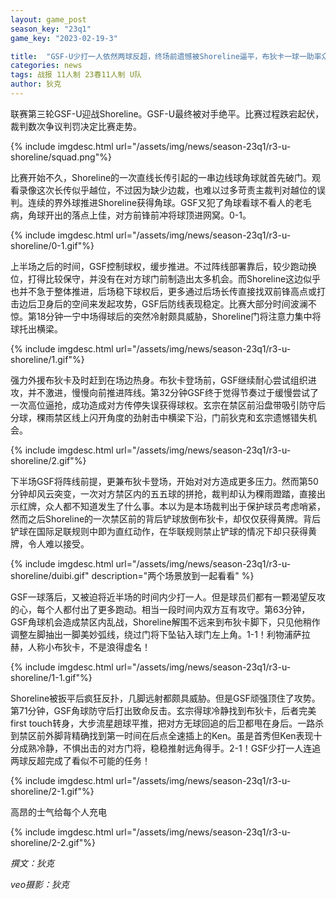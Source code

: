 ```yaml
---
layout: game_post
season_key: "23q1"
game_key: "2023-02-19-3"

title:  "GSF-U少打一人依然两球反超，终场前遗憾被Shoreline逼平，布狄卡一球一助率众反攻，裁判判罚尺度成迷"
categories: news
tags: 战报 11人制 23春11人制 U队
author: 狄克
---
```


联赛第三轮GSF-U迎战Shoreline。GSF-U最终被对手绝平。比赛过程跌宕起伏，裁判数次争议判罚决定比赛走势。

{% include imgdesc.html url="/assets/img/news/season-23q1/r3-u-shoreline/squad.png"%}

比赛开始不久，Shoreline的一次直线长传引起的一串边线球角球就首先破门。观看录像这次长传似乎越位，不过因为缺少边裁，也难以过多苛责主裁判对越位的误判。连续的界外球推进Shoreline获得角球。GSF又犯了角球看球不看人的老毛病，角球开出的落点上佳，对方前锋前冲将球顶进网窝。0-1。

{% include imgdesc.html url="/assets/img/news/season-23q1/r3-u-shoreline/0-1.gif"%}

上半场之后的时间，GSF控制球权，缓步推进。不过阵线部署靠后，较少跑动换位，打得比较保守，并没有在对方球门前制造出太多机会。而Shoreline这边似乎也并不急于整体推进，后场稳下球权后，更多通过后场长传直接找双前锋高点或打击边后卫身后的空间来发起攻势，GSF后防线表现稳定。比赛大部分时间波澜不惊。第18分钟一宁中场得球后的突然冷射颇具威胁，Shoreline门将注意力集中将球托出横梁。

{% include imgdesc.html url="/assets/img/news/season-23q1/r3-u-shoreline/1.gif"%}

强力外援布狄卡及时赶到在场边热身。布狄卡登场前，GSF继续耐心尝试组织进攻，并不激进，慢慢向前推进阵线。第32分钟GSF终于觉得节奏过于缓慢尝试了一次高位逼抢，成功造成对方传停失误获得球权。玄宗在禁区前沿盘带吸引防守后分球，稞雨禁区线上闪开角度的劲射击中横梁下沿，门前狄克和玄宗遗憾错失机会。

{% include imgdesc.html url="/assets/img/news/season-23q1/r3-u-shoreline/2.gif"%}

下半场GSF将阵线前提，更兼布狄卡登场，开始对对方造成更多压力。然而第50分钟却风云突变，一次对方禁区内的五五球的拼抢，裁判却认为稞雨蹬踏，直接出示红牌，众人都不知道发生了什么事。本以为是本场裁判出于保护球员考虑哨紧，然而之后Shoreline的一次禁区前的背后铲球放倒布狄卡，却仅仅获得黄牌。背后铲球在国际足联规则中即为直红动作，在华联规则禁止铲球的情况下却只获得黄牌，令人难以接受。

{% include imgdesc.html url="/assets/img/news/season-23q1/r3-u-shoreline/duibi.gif" description="两个场景放到一起看看" %}

GSF一球落后，又被迫将近半场的时间内少打一人。但是球员们都有一颗渴望反攻的心，每个人都付出了更多跑动。相当一段时间内双方互有攻守。第63分钟，GSF角球机会造成禁区内乱战，Shoreline解围不远来到布狄卡脚下，只见他稍作调整左脚抽出一脚美妙弧线，绕过门将下坠钻入球门左上角。1-1！利物浦萨拉赫，人称小布狄卡，不是浪得虚名！

{% include imgdesc.html url="/assets/img/news/season-23q1/r3-u-shoreline/1-1.gif"%}

Shoreline被扳平后疯狂反扑，几脚远射都颇具威胁。但是GSF顽强顶住了攻势。第71分钟，GSF角球防守后打出致命反击。玄宗得球冷静找到布狄卡，后者完美first touch转身，大步流星趟球平推，把对方无球回追的后卫都甩在身后。一路杀到禁区前外脚背精确找到第一时间在后点全速插上的Ken。虽是首秀但Ken表现十分成熟冷静，不惧出击的对方门将，稳稳推射远角得手。2-1！GSF少打一人连追两球反超完成了看似不可能的任务！

{% include imgdesc.html url="/assets/img/news/season-23q1/r3-u-shoreline/2-1.gif"%}

高昂的士气给每个人充电

{% include imgdesc.html url="/assets/img/news/season-23q1/r3-u-shoreline/2-2.gif"%}

*撰文：狄克*

*veo摄影：狄克*
